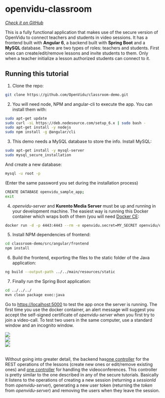 # openvidu-classroom

<a href="https://github.com/OpenVidu/classroom-demo" target="_blank"><i class="icon ion-social-github"> Check it on GitHub</i></a>

This is a fully functional application that makes use of the secure version of OpenVidu to connect teachers and students in video sessions. It has a frontend built with <strong>Angular 6</strong>, a backend built with <strong>Spring Boot</strong> and a <strong>MySQL</strong> database. There are two types of roles: teachers and students. First ones can create/edit/remove lessons and invite students to them. Only when a teacher initialize a lesson authorized students can connect to it.



## Running this tutorial


1) Clone the repo:

```bash
git clone https://github.com/OpenVidu/classroom-demo.git
```
2) You will need node, NPM and angular-cli to execute the app. You can install them with:


```bash
sudo apt-get update
sudo curl -sL https://deb.nodesource.com/setup_6.x | sudo bash -
sudo apt-get install -y nodejs
sudo npm install -g @angular/cli
```

3) This demo needs a MySQL database to store the info. Install MySQL:
   
```bash
sudo apt-get install -y mysql-server
sudo mysql_secure_installation
```        
 And create a new database:

```bash
mysql -u root -p
```
(Enter the same password you set during the installation process)

```bash
CREATE DATABASE openvidu_sample_app;
exit
```

4) *openvidu-server* and **Kurento Media Server** must be up and running in your development machine. The easiest way is running this Docker container which wraps         both of them (you will need [Docker CE](https://store.docker.com/search?type=edition&offering=community):

```bash
docker run -d -p 4443:4443 --rm -e openvidu.secret=MY_SECRET openvidu/openvidu-server-kms
```

5) Install NPM dependencies of frontend:

```bash
cd classroom-demo/src/angular/frontend
npm install
```

6) Build the frontend, exporting the files to the static folder of the Java application:

```bash
ng build --output-path ../../main/resources/static
```

7) Finally run the Spring Boot application:

```bash
cd ../../../
mvn clean package exec:java
```

Go to [https://localhost:5000](https://localhost:5000) to test the app once the server is running. The first time you use the docker container, an alert message will suggest you accept the self-signed certificate of <i>openvidu-server</i> when you first try to join a video-call. To test two users in the same computer, use a standard window and an incognito window.


<div class="row no-margin row-gallery">
  <div class="col-md-4">
    <a data-fancybox="gallery3" href="/img/demos/openvidu-classroom.png">
      <img class="img-responsive" src="/img/demos/openvidu-classroom.png">
    </a>
  </div>
  <div class="col-md-4">
    <a data-fancybox="gallery3" href="/img/demos/openvidu-classroom-dashboard.png">
      <img class="img-responsive" src="/img/demos/openvidu-classroom-dashboard.png">
    </a>
  </div>
  <div class="col-md-4">
    <a data-fancybox="gallery3" href="/img/demos/openvidu-classroom-video.png">
      <img class="img-responsive" src="/img/demos/openvidu-classroom-video.png">
    </a>
  </div>
</div>

<br>

Without going into greater detail, the backend has[one controller](https://github.com/OpenVidu/classroom-demo/blob/master/src/main/java/io/openvidu/classroom/demo/lesson/LessonController.java) for the REST operations of the lessons (create new ones or edit/remove existing ones) and [one controller](https://github.com/OpenVidu/classroom-demo/blob/master/src/main/java/io/openvidu/classroom/demo/session_manager/SessionController.java) for handling the videoconferences. This controller is pretty similar to the one described in any of the secure tutorials. Basically it listens to the operations of creating a new session (returning a *sessionId* from *openvidu-server*), generating a new user token (returning the *token* from *openvidu-server*) and removing the users when they leave the session.



<link rel="stylesheet" href="https://cdnjs.cloudflare.com/ajax/libs/fancybox/3.1.20/jquery.fancybox.min.css" />
<script src="https://cdnjs.cloudflare.com/ajax/libs/fancybox/3.1.20/jquery.fancybox.min.js"></script>
<script>
  $().fancybox({
    selector : '[data-fancybox="gallery"]',
    infobar : true,
    arrows : false,
    loop: true,
    protect: true,
    transitionEffect: 'slide',
    buttons : [
        'close'
    ],
    clickOutside : 'close',
    clickSlide   : 'close',
  });
</script>
